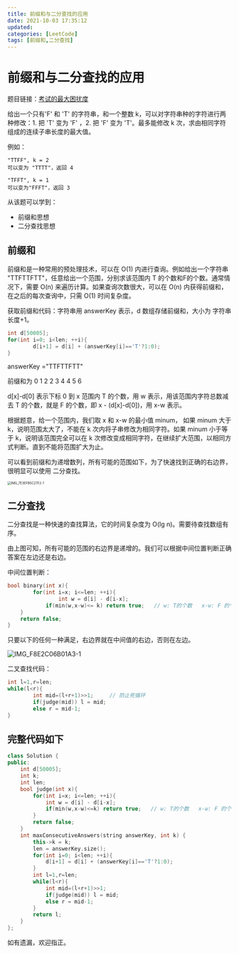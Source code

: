 ```yaml
---
title: 前缀和与二分查找的应用
date: 2021-10-03 17:35:12
updated:
categories: [LeetCode]
tags: [前缀和,二分查找]
---
```

# 前缀和与二分查找的应用

题目链接：[考试的最大困扰度](https://leetcode-cn.com/problems/maximize-the-confusion-of-an-exam/)

给出一个只有'F' 和 'T' 的字符串，和一个整数 k，可以对字符串种的字符进行两种修改：1. 把 'T' 变为 'F' ，2. 把 'F' 变为 'T'。最多能修改 k 次，求由相同字符组成的连续子串长度的最大值。
<!-- more -->
例如：

```
"TTFF", k = 2
可以变为 "TTTT"，返回 4
```

```
"TFFT", k = 1
可以变为"FFFT"，返回 3
```

从该题可以学到：

* 前缀和思想
* 二分查找思想



## 前缀和

前缀和是一种常用的预处理技术，可以在 O(1) 内进行查询。例如给出一个字符串 "TTFTTFTT"，任意给出一个范围，分别求该范围内 T 的个数和F的个数。通常情况下，需要 O(n) 来遍历计算。如果查询次数很大，可以在 O(n) 内获得前缀和，在之后的每次查询中，只需 O(1) 时间复杂度。

获取前缀和代码：字符串用 answerKey 表示，d 数组存储前缀和，大小为 字符串长度+1。

```c++
int d[50005];  
for(int i=0; i<len; ++i){
		d[i+1] = d[i] + (answerKey[i]=='T'?1:0); 
}
```

answerKey ="TTFTTFTT"

前缀和为 0 1 2 2 3 4 4 5 6

d[x]-d[0] 表示下标 0 到 x 范围内 T 的个数，用 w 表示，用该范围内字符总数减去 T 的个数，就是 F 的个数，即 x - (d[x]-d[0])，用 x-w 表示。

根据题意，给一个范围内，我们取 x 和 x-w 的最小值 minum， 如果 minum 大于 k，说明范围太大了，不能在 k 次内将子串修改为相同字符。如果 minum 小于等于 k，说明该范围完全可以在 k 次修改变成相同字符，在继续扩大范围，以相同方式判断。直到不能将范围扩大为止。

可以看到前缀和为递增数列，所有可能的范围如下，为了快速找到正确的右边界，很明显可以使用 二分查找。

<img src="https://wangjun-1257394474.cos.ap-beijing.myqcloud.com/uPic/IMG_7E3EFB5C27F2-1.jpeg" alt="IMG_7E3EFB5C27F2-1" style="zoom:50%;" />



## 二分查找

二分查找是一种快速的查找算法，它的时间复杂度为 O(lg n)。需要待查找数组有序。

由上图可知，所有可能的范围的右边界是递增的。我们可以根据中间位置判断正确答案在左边还是右边。

中间位置判断：

```c++
bool binary(int x){
		for(int i=x; i<=len; ++i){
				int w = d[i] - d[i-x];
    		if(min(w,x-w)<= k) return true;   // w: T的个数   x-w: F 的个数
    }
    return false;
}
```

只要以下的任何一种满足，右边界就在中间值的右边，否则在左边。

![IMG_F8E2C06B01A3-1](https://wangjun-1257394474.cos.ap-beijing.myqcloud.com/uPic/IMG_F8E2C06B01A3-1.jpeg)



二叉查找代码：

```c++
int l=1,r=len;
while(l<r){
		int mid=(l+r+1)>>1;     // 防止死循环
		if(judge(mid)) l = mid;
		else r = mid-1;
}
```



## 完整代码如下

```c++
class Solution {
public:
    int d[50005];
    int k;
    int len;
    bool judge(int x){
        for(int i=x; i<=len; ++i){
            int w = d[i] - d[i-x];
            if(min(w,x-w)<=k) return true;   // w: T的个数   x-w: F 的个数
        }
        return false;
    }
    int maxConsecutiveAnswers(string answerKey, int k) {
        this->k = k;
        len = answerKey.size();
        for(int i=0; i<len; ++i){
            d[i+1] = d[i] + (answerKey[i]=='T'?1:0); 
        }
        int l=1,r=len;
        while(l<r){
            int mid=(l+r+1)>>1;
            if(judge(mid)) l = mid;
            else r = mid-1;
        }
        return l;
    }
};
```

如有遗漏，欢迎指正。